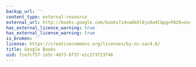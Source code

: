 ```yaml
---
backup_url: ''
content_type: external-resource
external_url: http://books.google.com/books?id=w6khl8ju9a4C&pg=PA20=onepage
has_external_licence_warning: true
has_external_license_warning: true
is_broken: ''
license: https://creativecommons.org/licenses/by-nc-sa/4.0/
title: Google Books
uid: fce7cf57-1e5c-4673-8f37-e1c273f23f46
---
```

